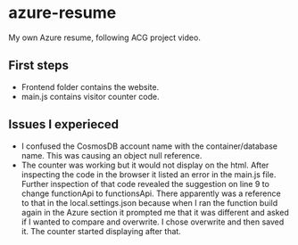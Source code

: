 # azure-resume
My own Azure resume, following ACG project video. 

## First steps

- Frontend folder contains the website.
- main.js contains visitor counter code. 

## Issues I experieced

- I confused the CosmosDB account name with the container/database name. This was causing an object null reference. 
- The counter was working but it would not display on the html. After inspecting the code in the browser it listed an error in the main.js file. Further inspection of that code revealed the suggestion on line 9 to change functionApi to functionsApi. There apparently was a reference to that in the local.settings.json because when I ran the function build again in the Azure section it prompted me that it was different and asked if I wanted to compare and overwrite. I chose overwrite and then saved it. The counter started displaying after that. 